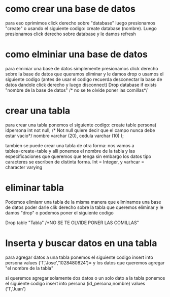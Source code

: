 # como crear una base de datos 
para eso oprimimos click derecho sobre "database" luego presionamos "create" o usando el siguiente codigo: create database (nombre). Luego presionamos click derecho sobre database y le damos refresh  

# como elminiar una base de datos 
para elminiar una base de datos simplemente presionamos click derecho sobre la base de datos que queramos eliminar y le damos drop o usamos el siguiente codigo (antes de usar  el codigo recuerda desconectar la base de datos dandole click derecho y luego disconnect) 
Drop database if exists "nombre de la base de datos" /* no se te olvide poner las comillas*/

# crear una tabla 
para crear una tabla ponemos el siguiente codigo:
create table persona(
  idpersona int not null, /* Not null quiere decir que el campo nunca debe estar vacio*/
  nombre varchar (20),
  cedula varchar (10) 
); 

tambien se puede crear una tabla de otra forma: nos vamos a tables=create=table y alli ponemos el nombre de la tabla y las especificaciones que queremos que tenga sin embargo los datos tipo caracteres se escriben de distinta forma. Int = Integer, y varhcar = character varying 

# eliminar tabla 
Podemos elimianr una tabla de la misma manera que eliminamos una base de datos poder darle clik derecho sobre la tabla que queremos eliminar y le damos "drop"  o podemos poner el siguiente codigo 

Drop table "Tabla" /*NO SE TE OLVIDE PONER LAS COMILLAS"

# Inserta y buscar datos en una tabla 
para agregar datos a una tabla ponemos el siguiente codigo 
  insert into persona values ('1','Jose','1028480824')= y los datos que queremos agregar 
        "el nombre de la tabla" 

si queremos agregar solamente dos datos o un solo dato a la tabla ponemos el siguiente codigo
  insert into persona (id_persona,nombre) values ('1','Juan')

